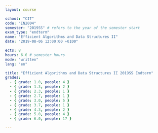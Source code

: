 ```yaml
---
layout: course

school: "CIT"
code: "IN2004"
semester: "2019SS" # refers to the year of the semester start
exam_type: "endterm"
name: "Efficient Algorithms and Data Structures II"
date: "2019-08-06 12:00:00 +0100"

ects: 8
hours: 6.0 # semester hours
mode: "written"
lang: "en"

title: "Efficient Algorithms and Data Structures II 2019SS Endterm"
grades:
  - { grade: 1.0, people: 4 }
  - { grade: 1.3, people: 2 }
  - { grade: 2.3, people: 1 }
  - { grade: 2.7, people: 1 }
  - { grade: 3.0, people: 5 }
  - { grade: 3.7, people: 1 }
  - { grade: 4.3, people: 2 }
  - { grade: 5.0, people: 4 }
  - { grade: 6.0, people: 17 }

---
```



